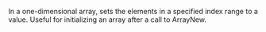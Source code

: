 In a one-dimensional array, sets the elements in a specified
        index range to a value. Useful for initializing an array after
        a call to ArrayNew.